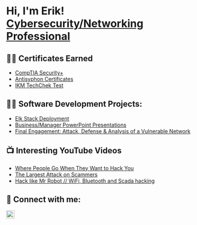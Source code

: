 <h1>Hi, I'm Erik! <br/><a href="https://github.com/Erik801" <a href="www.linkedin.com/in/erik-nelson7564">Cybersecurity/Networking Professional</a>

<h2>👨‍💻 Certificates Earned</h2>

  - [CompTIA Security+](https://github.com/Erik801/Certificates/blob/main/CompTIA%20Security%2B%20ce%20certificate.pdf)
  - [Antisyphon Certificates](https://github.com/Erik801/Certificates)
  - [IKM TechChek Test](https://github.com/Erik801/Certificates/blob/main/IKM%20TechChek%20Test%20Results.pdf)

<h2>👨‍💻 Software Development Projects:</h2>
 
  - [Elk Stack Deployment](https://github.com/Erik801/Automated-ELK-Stack-Deployment)
  - [Business/Manager PowerPoint Presentations](https://github.com/Erik801/PowerPoint-Presentations)
  - [Final Engagement: Attack, Defense & Analysis of a Vulnerable Network](https://github.com/Erik801/PowerPoint-Presentations)

<h2>📺 Interesting YouTube Videos</h2>

- [Where People Go When They Want to Hack You](https://www.youtube.com/watch?v=TLPHmHPaCiQ&list=WL&index=9) 
- [The Largest Attack on Scammers](https://www.youtube.com/watch?v=jUHFpfVPUYc&list=WL&index=34)
- [Hack like Mr Robot // WiFi, Bluetooth and Scada hacking](https://www.youtube.com/watch?v=3yiT_WMlosg&list=WL&index=99)

<h2> 🤳 Connect with me:</h2>

[<img align="left" alt="ErikNeson | LinkedIn" width="22px" src="https://cdn.jsdelivr.net/npm/simple-icons@v3/icons/linkedin.svg" />][linkedin]

[linkedin]: www.linkedin.com/in/erik-nelson7564

<!--
**Erik801** is a ✨ _special_ ✨ repository because its `README.md` (this file) appears on your GitHub profile.

Here are some ideas to get you started:

- 🔭 I’m currently working on ...
- 🌱 I’m currently learning ...
- 👯 I’m looking to collaborate on ...
- 🤔 I’m looking for help with ...
- 💬 Ask me about ...
- 📫 How to reach me: ...
- 😄 Pronouns: ...
- ⚡ Fun fact: ...
-->
